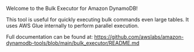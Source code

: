 Welcome to the Bulk Executor for Amazon DynamoDB!

This tool is useful for quickly executing bulk commands even large tables. 
It uses AWS Glue internally to perform parallel execution.

Full documentation can be found at: https://github.com/awslabs/amazon-dynamodb-tools/blob/main/bulk_executor/README.md


